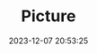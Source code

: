 ---
weight: 1
images:
- /images/edited/45.jpeg
title: Picture
date: 2023-12-07 20:53:25
tags: [luminarneo,work,ILCE-7M3,70.0]
---